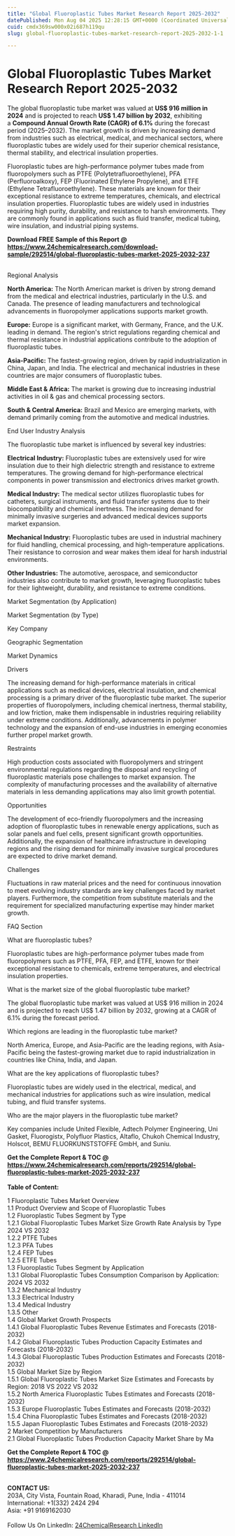 ```yaml
---
title: "Global Fluoroplastic Tubes Market Research Report 2025-2032"
datePublished: Mon Aug 04 2025 12:28:15 GMT+0000 (Coordinated Universal Time)
cuid: cmdx369sw000x02i687h119qu
slug: global-fluoroplastic-tubes-market-research-report-2025-2032-1-1

---
```


# Global Fluoroplastic Tubes Market Research Report 2025-2032

<p>The global fluoroplastic tube market was valued at <strong>US$ 916 million in 2024</strong> and is projected to reach <strong>US$ 1.47 billion by 2032</strong>, exhibiting a <strong>Compound Annual Growth Rate (CAGR) of 6.1%</strong> during the forecast period (2025–2032). The market growth is driven by increasing demand from industries such as electrical, medical, and mechanical sectors, where fluoroplastic tubes are widely used for their superior chemical resistance, thermal stability, and electrical insulation properties.</p><p>
</p><p>Fluoroplastic tubes are high-performance polymer tubes made from fluoropolymers such as PTFE (Polytetrafluoroethylene), PFA (Perfluoroalkoxy), FEP (Fluorinated Ethylene Propylene), and ETFE (Ethylene Tetrafluoroethylene). These materials are known for their exceptional resistance to extreme temperatures, chemicals, and electrical insulation properties. Fluoroplastic tubes are widely used in industries requiring high purity, durability, and resistance to harsh environments. They are commonly found in applications such as fluid transfer, medical tubing, wire insulation, and industrial piping systems.</p><div><b>Download FREE Sample of this Report @ 
            <a href="https://www.24chemicalresearch.com/download-sample/292514/global-fluoroplastic-tubes-market-2025-2032-237">
            https://www.24chemicalresearch.com/download-sample/292514/global-fluoroplastic-tubes-market-2025-2032-237</a></b></div><br><p>
Regional Analysis</p><p>
</p><p><strong>North America:</strong> The North American market is driven by strong demand from the medical and electrical industries, particularly in the U.S. and Canada. The presence of leading manufacturers and technological advancements in fluoropolymer applications supports market growth.</p><p>
</p><p><strong>Europe:</strong> Europe is a significant market, with Germany, France, and the U.K. leading in demand. The region's strict regulations regarding chemical and thermal resistance in industrial applications contribute to the adoption of fluoroplastic tubes.</p><p>
</p><p><strong>Asia-Pacific:</strong> The fastest-growing region, driven by rapid industrialization in China, Japan, and India. The electrical and mechanical industries in these countries are major consumers of fluoroplastic tubes.</p><p>
</p><p><strong>Middle East &amp; Africa:</strong> The market is growing due to increasing industrial activities in oil &amp; gas and chemical processing sectors.</p><p>
</p><p><strong>South &amp; Central America:</strong> Brazil and Mexico are emerging markets, with demand primarily coming from the automotive and medical industries.</p><p>
End User Industry Analysis</p><p>
</p><p>The fluoroplastic tube market is influenced by several key industries:</p><p>
</p><p><strong>Electrical Industry:</strong> Fluoroplastic tubes are extensively used for wire insulation due to their high dielectric strength and resistance to extreme temperatures. The growing demand for high-performance electrical components in power transmission and electronics drives market growth.</p><p>
</p><p><strong>Medical Industry:</strong> The medical sector utilizes fluoroplastic tubes for catheters, surgical instruments, and fluid transfer systems due to their biocompatibility and chemical inertness. The increasing demand for minimally invasive surgeries and advanced medical devices supports market expansion.</p><p>
</p><p><strong>Mechanical Industry:</strong> Fluoroplastic tubes are used in industrial machinery for fluid handling, chemical processing, and high-temperature applications. Their resistance to corrosion and wear makes them ideal for harsh industrial environments.</p><p>
</p><p><strong>Other Industries:</strong> The automotive, aerospace, and semiconductor industries also contribute to market growth, leveraging fluoroplastic tubes for their lightweight, durability, and resistance to extreme conditions.</p><p>
Market Segmentation (by Application)</p><p>
</p><p>
Market Segmentation (by Type)</p><p>
</p><p>
Key Company</p><p>
</p><p>
Geographic Segmentation</p><p>
</p><p>
Market Dynamics</p><p>
Drivers</p><p>
</p><p>The increasing demand for high-performance materials in critical applications such as medical devices, electrical insulation, and chemical processing is a primary driver of the fluoroplastic tube market. The superior properties of fluoropolymers, including chemical inertness, thermal stability, and low friction, make them indispensable in industries requiring reliability under extreme conditions. Additionally, advancements in polymer technology and the expansion of end-use industries in emerging economies further propel market growth.</p><p>
Restraints</p><p>
</p><p>High production costs associated with fluoropolymers and stringent environmental regulations regarding the disposal and recycling of fluoroplastic materials pose challenges to market expansion. The complexity of manufacturing processes and the availability of alternative materials in less demanding applications may also limit growth potential.</p><p>
Opportunities</p><p>
</p><p>The development of eco-friendly fluoropolymers and the increasing adoption of fluoroplastic tubes in renewable energy applications, such as solar panels and fuel cells, present significant growth opportunities. Additionally, the expansion of healthcare infrastructure in developing regions and the rising demand for minimally invasive surgical procedures are expected to drive market demand.</p><p>
Challenges</p><p>
</p><p>Fluctuations in raw material prices and the need for continuous innovation to meet evolving industry standards are key challenges faced by market players. Furthermore, the competition from substitute materials and the requirement for specialized manufacturing expertise may hinder market growth.</p><p>
FAQ Section</p><p>
What are fluoroplastic tubes?</p><p>
</p><p>Fluoroplastic tubes are high-performance polymer tubes made from fluoropolymers such as PTFE, PFA, FEP, and ETFE, known for their exceptional resistance to chemicals, extreme temperatures, and electrical insulation properties.</p><p>
What is the market size of the global fluoroplastic tube market?</p><p>
</p><p>The global fluoroplastic tube market was valued at US$ 916 million in 2024 and is projected to reach US$ 1.47 billion by 2032, growing at a CAGR of 6.1% during the forecast period.</p><p>
Which regions are leading in the fluoroplastic tube market?</p><p>
</p><p>North America, Europe, and Asia-Pacific are the leading regions, with Asia-Pacific being the fastest-growing market due to rapid industrialization in countries like China, India, and Japan.</p><p>
What are the key applications of fluoroplastic tubes?</p><p>
</p><p>Fluoroplastic tubes are widely used in the electrical, medical, and mechanical industries for applications such as wire insulation, medical tubing, and fluid transfer systems.</p><p>
Who are the major players in the fluoroplastic tube market?</p><p>
</p><p>Key companies include United Flexible, Adtech Polymer Engineering, Uni Gasket, Fluorogistx, Polyfluor Plastics, Altaflo, Chukoh Chemical Industry, Holscot, BEMU FLUORKUNSTSTOFFE GmbH, and Suniu.</p>

<div><b>Get the Complete Report & TOC @ 
            <a href="https://www.24chemicalresearch.com/reports/292514/global-fluoroplastic-tubes-market-2025-2032-237">
            https://www.24chemicalresearch.com/reports/292514/global-fluoroplastic-tubes-market-2025-2032-237</a></b></div><br>
            <b>Table of Content:</b><p>1 Fluoroplastic Tubes Market Overview<br />
    1.1 Product Overview and Scope of Fluoroplastic Tubes<br />
    1.2 Fluoroplastic Tubes Segment by Type<br />
        1.2.1 Global Fluoroplastic Tubes Market Size Growth Rate Analysis by Type 2024 VS 2032<br />
        1.2.2 PTFE Tubes<br />
        1.2.3 PFA Tubes<br />
        1.2.4 FEP Tubes<br />
        1.2.5 ETFE Tubes<br />
    1.3 Fluoroplastic Tubes Segment by Application<br />
        1.3.1 Global Fluoroplastic Tubes Consumption Comparison by Application: 2024 VS 2032<br />
        1.3.2 Mechanical Industry<br />
        1.3.3 Electrical Industry<br />
        1.3.4 Medical Industry<br />
        1.3.5 Other<br />
    1.4 Global Market Growth Prospects<br />
        1.4.1 Global Fluoroplastic Tubes Revenue Estimates and Forecasts (2018-2032)<br />
        1.4.2 Global Fluoroplastic Tubes Production Capacity Estimates and Forecasts (2018-2032)<br />
        1.4.3 Global Fluoroplastic Tubes Production Estimates and Forecasts (2018-2032)<br />
    1.5 Global Market Size by Region<br />
        1.5.1 Global Fluoroplastic Tubes Market Size Estimates and Forecasts by Region: 2018 VS 2022 VS 2032<br />
        1.5.2 North America Fluoroplastic Tubes Estimates and Forecasts (2018-2032)<br />
        1.5.3 Europe Fluoroplastic Tubes Estimates and Forecasts (2018-2032)<br />
        1.5.4 China Fluoroplastic Tubes Estimates and Forecasts (2018-2032)<br />
        1.5.5 Japan Fluoroplastic Tubes Estimates and Forecasts (2018-2032)<br />
2 Market Competition by Manufacturers<br />
    2.1 Global Fluoroplastic Tubes Production Capacity Market Share by Ma</p>

<div><b>Get the Complete Report & TOC @ 
            <a href="https://www.24chemicalresearch.com/reports/292514/global-fluoroplastic-tubes-market-2025-2032-237">
            https://www.24chemicalresearch.com/reports/292514/global-fluoroplastic-tubes-market-2025-2032-237</a></b></div><br>

<b>CONTACT US:</b><br>
            203A, City Vista, Fountain Road, Kharadi, Pune, India - 411014<br>
            International: +1(332) 2424 294<br>
            Asia: +91 9169162030 <br><br>
            Follow Us On LinkedIn: <a href="https://www.linkedin.com/company/24chemicalresearch/">24ChemicalResearch LinkedIn</a>
